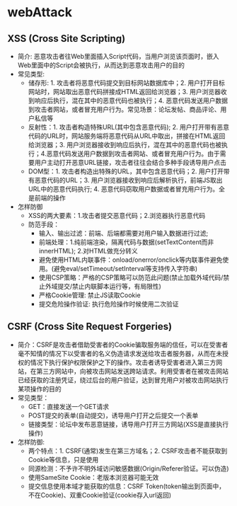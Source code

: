 # webAttack

## XSS (Cross Site Scripting)
* 简介: 恶意攻击者往Web里面插入Script代码，当用户浏览该页面时，嵌入Web里面中的Script会被执行，从而达到恶意攻击用户的目的
* 常见类型:
  * 储存形: 1. 攻击者将恶意代码提交到目标网站数据库中；2. 用户打开目标网站时，网站取出恶意代码拼接成HTML返回给浏览器；3. 用户浏览器收到响应后执行，混在其中的恶意代码也被执行；4. 恶意代码发送用户数据到攻击者网站，或者冒充用户行为。常见场景：论坛发帖、商品评论、用户私信等
  * 反射性：1. 攻击者构造特殊URL(其中包含恶意代码); 2. 用户打开带有恶意代码的URL时，网站服务端将恶意代码从URL中取出，拼接在HTML返回给浏览器；3. 用户浏览器接收到响应后执行，混在其中的恶意代码也被执行；4.恶意代码发送用户数据到攻击者网站、或者冒充用户行为。由于需要用户主动打开恶意URL链接，攻击者往往会结合多种手段诱导用户点击
  * DOM型：1. 攻击者构造出特殊的URL，其中包含恶意代码；2. 用户打开带有恶意代码的URL；3. 用户浏览器接收到响应后解析执行，前端JS取出URL中的恶意代码执行; 4. 恶意代码窃取用户数据或者冒充用户行为。全是前端的操作
* 怎样防御
  * XSS的两大要素：1.攻击者提交恶意代码；2.浏览器执行恶意代码
  * 防范手段：
    * 输入、输出过滤：前端、后端都需要对用户输入数据进行过滤;
    * 前端处理：1.纯前端渲染，隔离代码与数据(setTextContent而非innerHTML); 2.对HTML做充分转义
    * 避免使用HTML内联事件：onload/onerror/onclick等内联事件避免使用。(避免eval/setTimeout/setInterval等支持传入字符串)
    * 使用CSP策略：严格的CSP策略可以防范此问题(禁止加载外域代码/禁止外域提交/禁止内联脚本运行等，有局限性)
    * 严格Cookie管理: 禁止JS读取Cookie
    * 提交危险操作验证: 执行危险操作时候使用二次验证

## CSRF (Cross Site Request Forgeries)
* 简介：CSRF是攻击者借助受害者的Cookie骗取服务端的信任，可以在受害者毫不知情的情况下以受害者的名义伪造请求发送给攻击者服务器，从而在未授权的情况下执行保护权限保护之下的操作。攻击者诱导受害者进入第三方网站，在第三方网站中，向被攻击网站发送跨站请求。利用受害者在被攻击网站已经获取的注册凭证，绕过后台的用户验证，达到冒充用户对被攻击网站执行某项操作的目的
* 常见类型：
  * GET：直接发送一个GET请求
  * POST提交的表单(自动提交)，诱导用户打开之后提交一个表单
  * 链接类型：论坛中发布恶意链接，诱导用户打开三方网站(XSS是直接执行操作)
* 怎样防御:
  * 两个特点：1. CSRF(通常)发生在第三方域名；2. CSRF攻击者不能获取到Cookie等信息，只是使用
  * 同源检测：不予许不明外域访问敏感数据(Origin/Referer验证。可以伪造)
  * 使用SameSite Cookie：老版本浏览器可能无效
  * 提交信息使用本域才能获取的信息：CSRF Token(token输出到页面中，不在Cookie)、双重Cookie验证(cookie存入url返回)